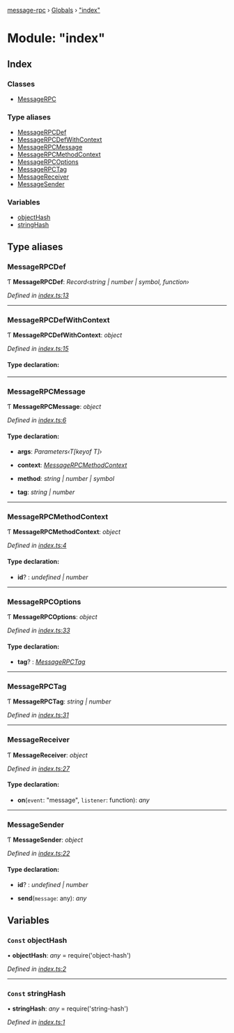 [message-rpc](../README.md) › [Globals](../globals.md) › ["index"](_index_.md)

# Module: "index"

## Index

### Classes

* [MessageRPC](../classes/_index_.messagerpc.md)

### Type aliases

* [MessageRPCDef](_index_.md#messagerpcdef)
* [MessageRPCDefWithContext](_index_.md#messagerpcdefwithcontext)
* [MessageRPCMessage](_index_.md#messagerpcmessage)
* [MessageRPCMethodContext](_index_.md#messagerpcmethodcontext)
* [MessageRPCOptions](_index_.md#messagerpcoptions)
* [MessageRPCTag](_index_.md#messagerpctag)
* [MessageReceiver](_index_.md#messagereceiver)
* [MessageSender](_index_.md#messagesender)

### Variables

* [objectHash](_index_.md#const-objecthash)
* [stringHash](_index_.md#const-stringhash)

## Type aliases

###  MessageRPCDef

Ƭ **MessageRPCDef**: *Record‹string | number | symbol, function›*

*Defined in [index.ts:13](https://github.com/srolel/message-rpc/blob/76c27ea/src/index.ts#L13)*

___

###  MessageRPCDefWithContext

Ƭ **MessageRPCDefWithContext**: *object*

*Defined in [index.ts:15](https://github.com/srolel/message-rpc/blob/76c27ea/src/index.ts#L15)*

#### Type declaration:

___

###  MessageRPCMessage

Ƭ **MessageRPCMessage**: *object*

*Defined in [index.ts:6](https://github.com/srolel/message-rpc/blob/76c27ea/src/index.ts#L6)*

#### Type declaration:

* **args**: *Parameters‹T[keyof T]›*

* **context**: *[MessageRPCMethodContext](_index_.md#messagerpcmethodcontext)*

* **method**: *string | number | symbol*

* **tag**: *string | number*

___

###  MessageRPCMethodContext

Ƭ **MessageRPCMethodContext**: *object*

*Defined in [index.ts:4](https://github.com/srolel/message-rpc/blob/76c27ea/src/index.ts#L4)*

#### Type declaration:

* **id**? : *undefined | number*

___

###  MessageRPCOptions

Ƭ **MessageRPCOptions**: *object*

*Defined in [index.ts:33](https://github.com/srolel/message-rpc/blob/76c27ea/src/index.ts#L33)*

#### Type declaration:

* **tag**? : *[MessageRPCTag](_index_.md#messagerpctag)*

___

###  MessageRPCTag

Ƭ **MessageRPCTag**: *string | number*

*Defined in [index.ts:31](https://github.com/srolel/message-rpc/blob/76c27ea/src/index.ts#L31)*

___

###  MessageReceiver

Ƭ **MessageReceiver**: *object*

*Defined in [index.ts:27](https://github.com/srolel/message-rpc/blob/76c27ea/src/index.ts#L27)*

#### Type declaration:

* **on**(`event`: "message", `listener`: function): *any*

___

###  MessageSender

Ƭ **MessageSender**: *object*

*Defined in [index.ts:22](https://github.com/srolel/message-rpc/blob/76c27ea/src/index.ts#L22)*

#### Type declaration:

* **id**? : *undefined | number*

* **send**(`message`: any): *any*

## Variables

### `Const` objectHash

• **objectHash**: *any* = require('object-hash')

*Defined in [index.ts:2](https://github.com/srolel/message-rpc/blob/76c27ea/src/index.ts#L2)*

___

### `Const` stringHash

• **stringHash**: *any* = require('string-hash')

*Defined in [index.ts:1](https://github.com/srolel/message-rpc/blob/76c27ea/src/index.ts#L1)*

